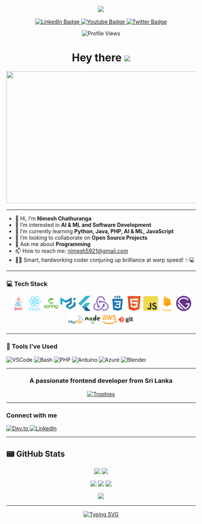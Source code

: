 <p align="center">
  <img src="https://media1.giphy.com/media/cUAGuLiEcTBwRfkAQq/200.webp?cid=ecf05e47h80jg3j60m5m9r9neanxsn5l0miyzxmsgjstu5zt&ep=v1_gifs_related&rid=200.webp&ct=s" width="100"/>
</p>

<p align="center">
  <a href="https://www.linkedin.com/in/nimesh-kuruppu-838234250/">
    <img src="https://img.shields.io/badge/LinkedIn-blue?style=for-the-badge&logo=linkedin&logoColor=white" alt="LinkedIn Badge"/>
  </a>
  <a href="your-youtube-URL">
    <img src="https://img.shields.io/badge/YouTube-red?style=for-the-badge&logo=youtube&logoColor=white" alt="Youtube Badge"/>
  </a>
  <a href="your-twitter-URL">
    <img src="https://img.shields.io/badge/Twitter-blue?style=for-the-badge&logo=twitter&logoColor=white" alt="Twitter Badge"/>
  </a>
</p>

<p align="center">
  <img src="https://komarev.com/ghpvc/?username=NimeshCK0310&style=flat-square&color=blue" alt="Profile Views"/>
</p>

<h1 align="center">
  Hey there <img src="https://media.giphy.com/media/hvRJCLFzcasrR4ia7z/giphy.gif" width="30px"/>
</h1>

<p align="center">
  <img src="https://media4.giphy.com/media/f3iwJFOVOwuy7K6FFw/giphy.gif?cid=ecf05e47c58g55cyo7pu7lotbu3yoe1aixmb174vzqs9y6kh&ep=v1_gifs_related&rid=giphy.gif&ct=g" width="700" height="350"/>
</p>

---

- 👋 Hi, I’m **Nimesh Chathuranga**  
- 👀 I’m interested in **AI & ML and Software Development**  
- 🌱 I’m currently learning **Python, Java, PHP, AI & ML, JavaScript**  
- 💞️ I’m looking to collaborate on **Open Source Projects**  
- 💬 Ask me about **Programming**  
- 📫 How to reach me: nimesh5921@gmail.com  
- 💼🌟 Smart, hardworking coder conjuring up brilliance at warp speed! ✨💻  

---

### 💻 Tech Stack

<p align="center">
  <img src="https://github.com/devicons/devicon/blob/master/icons/java/java-original-wordmark.svg" alt="Java" width="40" height="40"/> 
  <img src="https://github.com/devicons/devicon/blob/master/icons/react/react-original-wordmark.svg" alt="React" width="40" height="40"/> 
  <img src="https://github.com/devicons/devicon/blob/master/icons/spring/spring-original-wordmark.svg" alt="Spring" width="40" height="40"/> 
  <img src="https://github.com/devicons/devicon/blob/master/icons/materialui/materialui-original.svg" alt="Material UI" width="40" height="40"/> 
  <img src="https://github.com/devicons/devicon/blob/master/icons/flutter/flutter-original.svg" alt="Flutter" width="40" height="40"/> 
  <img src="https://github.com/devicons/devicon/blob/master/icons/redux/redux-original.svg" alt="Redux" width="40" height="40"/> 
  <img src="https://github.com/devicons/devicon/blob/master/icons/css3/css3-plain-wordmark.svg" alt="CSS3" width="40" height="40"/> 
  <img src="https://github.com/devicons/devicon/blob/master/icons/html5/html5-original.svg" alt="HTML5" width="40" height="40"/> 
  <img src="https://github.com/devicons/devicon/blob/master/icons/javascript/javascript-original.svg" alt="JavaScript" width="40" height="40"/> 
  <img src="https://github.com/devicons/devicon/blob/master/icons/firebase/firebase-plain-wordmark.svg" alt="Firebase" width="40" height="40"/> 
  <img src="https://github.com/devicons/devicon/blob/master/icons/gatsby/gatsby-original.svg" alt="Gatsby" width="40" height="40"/> 
  <img src="https://github.com/devicons/devicon/blob/master/icons/mysql/mysql-original-wordmark.svg" alt="MySQL" width="40" height="40"/> 
  <img src="https://github.com/devicons/devicon/blob/master/icons/nodejs/nodejs-original-wordmark.svg" alt="NodeJS" width="40" height="40"/> 
  <img src="https://github.com/devicons/devicon/blob/master/icons/amazonwebservices/amazonwebservices-plain-wordmark.svg" alt="AWS" width="40" height="40"/> 
  <img src="https://github.com/devicons/devicon/blob/master/icons/git/git-original-wordmark.svg" alt="Git" width="40" height="40"/>
</p>

---

### 🚀 Tools I’ve Used

<p align="left">
  <img src="https://cdn.jsdelivr.net/gh/devicons/devicon/icons/vscode/vscode-original.svg" alt="VSCode" width="45" height="45"/>
  <img src="https://cdn.jsdelivr.net/gh/devicons/devicon/icons/bash/bash-original.svg" alt="Bash" width="45" height="45"/>
  <img src="https://cdn.jsdelivr.net/gh/devicons/devicon/icons/php/php-original.svg" alt="PHP" width="45" height="45"/>
  <img src="https://cdn.worldvectorlogo.com/logos/arduino-1.svg" alt="Arduino" width="45" height="45"/>
  <img src="https://www.vectorlogo.zone/logos/microsoft_azure/microsoft_azure-icon.svg" alt="Azure" width="45" height="45"/>
  <img src="https://www.blender.org/download/community/blender_community_badge_white.svg" alt="Blender" width="45" height="45"/>
</p>

---

<h3 align="center">A passionate frontend developer from Sri Lanka</h3>

<p align="center">
  <a href="https://github.com/ryo-ma/github-profile-trophy">
    <img src="https://github-profile-trophy.vercel.app/?username=NimeshCK0310" alt="Trophies"/>
  </a>
</p>

---

### Connect with me

<p align="left">
  <a href="https://dev.to/NimeshCK0310.dev" target="_blank">
    <img src="https://raw.githubusercontent.com/rahuldkjain/github-profile-readme-generator/master/src/images/icons/Social/devto.svg" alt="Dev.to" width="40" height="40"/>
  </a>
  <a href="https://linkedin.com/in/NimeshCK0310" target="_blank">
    <img src="https://raw.githubusercontent.com/rahuldkjain/github-profile-readme-generator/master/src/images/icons/Social/linked-in-alt.svg" alt="LinkedIn" width="40" height="40"/>
  </a>
</p>

---

## 📟 GitHub Stats

<p align="center">
  <img width="48%" src="https://github-readme-stats.vercel.app/api?username=NimeshCK0310&theme=highcontrast&hide_border=false&include_all_commits=true&count_private=true" />
  <img width="48%" src="https://github-readme-streak-stats.herokuapp.com/?user=NimeshCK0310&theme=highcontrast&hide_border=false"/>
</p>

<p align="center">
  <img src="https://github-profile-summary-cards.vercel.app/api/cards/profile-details?username=NimeshCK0310&theme=highcontrast&hide_border=false" />
  <img src="https://github-profile-summary-cards.vercel.app/api/cards/stats?username=NimeshCK0310&theme=highcontrast&hide_border=false"/>
  <img src="https://github-profile-summary-cards.vercel.app/api/cards/most-commit-language?username=NimeshCK0310&theme=highcontrast&hide_border=false"/>
</p>

<p align="center">
  <img src="https://github-readme-stats.vercel.app/api/top-langs/?username=NimeshCK0310&theme=highcontrast&hide_border=false" />
</p>

---

<p align="center">
  <a href="https://git.io/typing-svg">
    <img src="https://readme-typing-svg.demolab.com?font=Fira+Code&pause=800&multiline=true&width=435&lines=Thanks+for+Reading!...." alt="Typing SVG" />
  </a>
</p>
